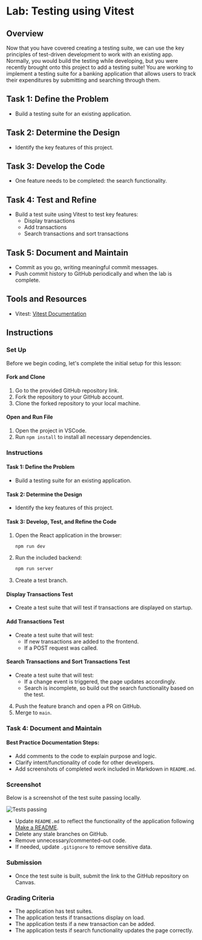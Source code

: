 # Lab: Testing using Vitest

## Overview
Now that you have covered creating a testing suite, we can use the key principles of test-driven development to work with an existing app. Normally, you would build the testing while developing, but you were recently brought onto this project to add a testing suite! You are working to implement a testing suite for a banking application that allows users to track their expenditures by submitting and searching through them.

## Task 1: Define the Problem
- Build a testing suite for an existing application.

## Task 2: Determine the Design
- Identify the key features of this project.

## Task 3: Develop the Code
- One feature needs to be completed: the search functionality.

## Task 4: Test and Refine
- Build a test suite using Vitest to test key features:
  - Display transactions
  - Add transactions
  - Search transactions and sort transactions

## Task 5: Document and Maintain
- Commit as you go, writing meaningful commit messages.
- Push commit history to GitHub periodically and when the lab is complete.

## Tools and Resources
- Vitest: [Vitest Documentation](https://vitest.dev/guide/)

## Instructions

### Set Up
Before we begin coding, let's complete the initial setup for this lesson:

#### Fork and Clone
1. Go to the provided GitHub repository link.
2. Fork the repository to your GitHub account.
3. Clone the forked repository to your local machine.

#### Open and Run File
1. Open the project in VSCode.
2. Run `npm install` to install all necessary dependencies.

### Instructions
#### Task 1: Define the Problem
- Build a testing suite for an existing application.

#### Task 2: Determine the Design
- Identify the key features of this project.

#### Task 3: Develop, Test, and Refine the Code

1. Open the React application in the browser:
   ```sh
   npm run dev
   ```
2. Run the included backend:
   ```sh
   npm run server
   ```
3. Create a test branch.

#### Display Transactions Test
- Create a test suite that will test if transactions are displayed on startup.

#### Add Transactions Test
- Create a test suite that will test:
  - If new transactions are added to the frontend.
  - If a POST request was called.

#### Search Transactions and Sort Transactions Test
- Create a test suite that will test:
  - If a change event is triggered, the page updates accordingly.
  - Search is incomplete, so build out the search functionality based on the test.

4. Push the feature branch and open a PR on GitHub.
5. Merge to `main`.

### Task 4: Document and Maintain
#### Best Practice Documentation Steps:
- Add comments to the code to explain purpose and logic.
- Clarify intent/functionality of code for other developers.
- Add screenshots of completed work included in Markdown in `README.md`.
  
### Screenshot
Below is a screenshot of the test suite passing locally.

![Tests passing](src/Tests/screenshots/tests-passing.png)
- Update `README.md` to reflect the functionality of the application following [Make a README](https://makeareadme.com).
- Delete any stale branches on GitHub.
- Remove unnecessary/commented-out code.
- If needed, update `.gitignore` to remove sensitive data.

### Submission
- Once the test suite is built, submit the link to the GitHub repository on Canvas.

### Grading Criteria
- The application has test suites.
- The application tests if transactions display on load.
- The application tests if a new transaction can be added.
- The application tests if search functionality updates the page correctly.

